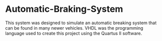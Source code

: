 # Automatic-Braking-System
This system was designed to simulate an automatic breaking system that can be found in many newer vehicles.
VHDL was the programming language used to create this project using the Quartus II software. 

